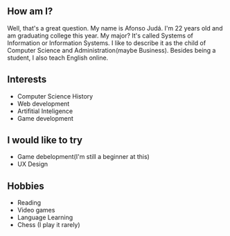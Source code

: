 <h2>How am I?</h2>
<p>
  Well, that's a great question. My name is Afonso Judá. I'm 22 years old and am graduating college this year. My major? It's called Systems of Information or Information Systems. I like to describe it as the child of Computer Science and Administration(maybe Business). Besides being a student, I also teach English online.
</p>
<h2>Interests</h2>
<ul>
  <li>Computer Science History</li>
  <li>Web development</li>
  <li>Artifitial Inteligence</li>
  <li>Game development</li>
</ul>
<h2>I would like to try</h2>
<ul>
  <li>Game debelopment(I'm still a beginner at this)</li>
  <li>UX Design</li>
</ul>
<h2>Hobbies</h2>
<ul>
  <li>Reading</li>
  <li>Video games</li>
  <li>Language Learning</li>
  <li>Chess (I play it rarely)</li>
</ul>
<!---
AfonsoJuda94/AfonsoJuda94 is a ✨ special ✨ repository because its `README.md` (this file) appears on your GitHub profile.
You can click the Preview link to take a look at your changes.
--->
